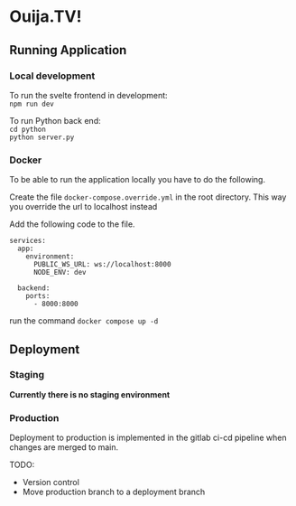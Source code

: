 # Ouija.TV!

## Running Application

### Local development

To run the svelte frontend in development:\
`npm run dev`

To run Python back end:\
`cd python`\
`python server.py`

### Docker

To be able to run the application locally you have to do the following.

Create the file `docker-compose.override.yml` in the root directory.
This way you override the url to localhost instead

Add the following code to the file.

```
services:
  app:
    environment:
      PUBLIC_WS_URL: ws://localhost:8000
      NODE_ENV: dev

  backend:
    ports:
      - 8000:8000
```

run the command `docker compose up -d`

## Deployment

### Staging

**Currently there is no staging environment**

### Production

Deployment to production is implemented in the gitlab ci-cd pipeline when changes are merged to main.

TODO:

- Version control
- Move production branch to a deployment branch
